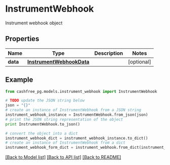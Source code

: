 # InstrumentWebhook

Instrument webhook object

## Properties
Name | Type | Description | Notes
------------ | ------------- | ------------- | -------------
**data** | [**InstrumentWebhookData**](InstrumentWebhookData.md) |  | [optional] 

## Example

```python
from cashfree_pg.models.instrument_webhook import InstrumentWebhook

# TODO update the JSON string below
json = "{}"
# create an instance of InstrumentWebhook from a JSON string
instrument_webhook_instance = InstrumentWebhook.from_json(json)
# print the JSON string representation of the object
print InstrumentWebhook.to_json()

# convert the object into a dict
instrument_webhook_dict = instrument_webhook_instance.to_dict()
# create an instance of InstrumentWebhook from a dict
instrument_webhook_form_dict = instrument_webhook.from_dict(instrument_webhook_dict)
```
[[Back to Model list]](../README.md#documentation-for-models) [[Back to API list]](../README.md#documentation-for-api-endpoints) [[Back to README]](../README.md)


